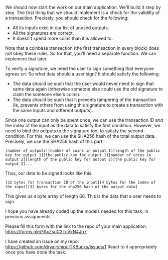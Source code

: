 We should now start the work on our main application. We'll build it step by step. The first thing that we should implement is a check for the validilty of a transaction. Precisely, you should check for the following:

 - All its inputs exist in our list of unused outputs.
 - All the signatures are correct.
 - It doesn't spend more coins than it is allowed to.
 
Note that a coinbase transaction (the first transaction in every block) does not obey these rules. So for that, you'll need a separate function. We can implement that later. 

To verify a signature, we need the user to sign something that everyone agrees on. So what data should a user sign? It should satisfy the following:
 - The data should be such that the user would never need to sign that same data again (otherwise someone else could use the old signature to claim the someone else's coins).
 - The data should be such that it prevents tampering of the transaction (ie, prevents others from using this signature to create a transaction with the same inputs and different outputs).
 
Since one output can only be spent once, we can use the transaction ID and the index of the input as the data to satisfy the first condition. However, we need to bind the outputs to the signature too, to satisfy the second condition. For this, we can use the SHA256 hash of the total output data. Precisely, we use the SHA256 hash of this part:

`[number of outputs][number of coins in output 1][length of the public key for output 1][the public key for output 1][number of coins in output 2][length of the public key for output 2][the public key for output 2]...`

Thus, our data to be signed looks like this:

`[32 bytes for transaction ID of the input][4 bytes for the index of the input][32 bytes for the sha256 hash of the output data]`

This gives us a byte array of length 68. This is the data that a user needs to sign.

I hope you have already coded up the models needed for this task, in previous assignments.

Please fill this form with the link to the repo of your main application: https://forms.gle/FAxZsuC3TcVkN4Jb7

I have created an issue on my repo: https://github.com/dryairship/IITKBucks/issues/1
React to it appropriately once you have done the task.

